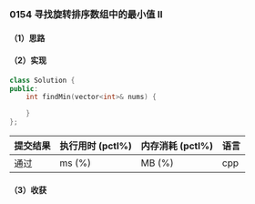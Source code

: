 ### 0154 寻找旋转排序数组中的最小值 II

#### （1）思路

#### （2）实现

```cpp
class Solution {
public:
    int findMin(vector<int>& nums) {

    }
};
```

| 提交结果 | 执行用时 (pctl%) | 内存消耗 (pctl%) | 语言 |
|:---------|:-----------------|:-----------------|:-----|
| 通过     |  ms (%)   |  MB (%)  | cpp  |

#### （3）收获
